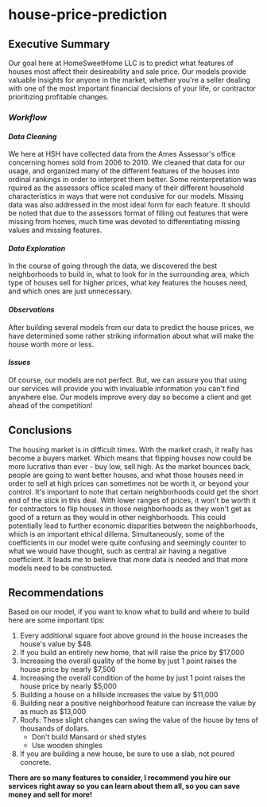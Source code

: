 # house-price-prediction



## Executive Summary

Our goal here at HomeSweetHome LLC is to predict what features of houses most affect their desireability and sale price. Our models provide valuable insights for anyone in the market, whether you're a seller dealing with one of the most important financial decisions of your life, or contractor prioritizing profitable changes. 
### _Workflow_
#### _Data Cleaning_
We here at HSH have collected data from the Ames Assessor's office concerning homes sold from 2006 to 2010. We cleaned that data for our usage, and organized many of the different features of the houses into ordinal rankings in order to interpret them better. Some reinterpretation was rquired as the assessors office scaled many of their different household characteristics in ways that were not condusive for our models. Missing data was also addressed in the most ideal form for each feature. It should be noted that due to the assessors format of filling out features that were missing from homes, much time was devoted to differentiating missing values and missing features. 
#### _Data Exploration_
In the course of going through the data, we discovered the best neighborhoods to build in, what to look for in the surrounding area, which type of houses sell for higher prices, what key features the houses need, and which ones are just unnecessary. 
#### _Observations_
After building several models from our data to predict the house prices, we have determined some rather striking information about what will make the house worth more or less. 
#### _Issues_
Of course, our models are not perfect. But, we can assure you that using our services will provide you with invaluable information you can't find anywhere else. Our models improve every day so become a client and get ahead of the competition!

## Conclusions

The housing market is in difficult times. With the market crash, it really has become a buyers market. Which means that flipping houses now could be more lucrative than ever - buy low, sell high. As the market bounces back, people are going to want better houses, and what those houses need in order to sell at high prices can sometimes not be worth it, or beyond your control. It's important to note that certain neighborhoods could get the short end of the stick in this deal. With lower ranges of prices, it won't be worth it for contractors to flip houses in those neighborhoods as they won't get as good of a return as they would in other neighborhoods. This could potentially lead to further economic disparities between the neighborhoods, which is an important ethical dillema. Simultaneously, some of the coefficients in our model were quite confusing and seemingly counter to what we would have thought, such as central air having a negative coefficient. It leads me to believe that more data is needed and that more models need to be constructed.

## Recommendations

Based on our model, if you want to know what to build and where to build here are some important tips:
1. Every additional square foot above ground in the house increases the house's value by \$48.
1. If you build an entirely new home, that will raise the price by \$17,000
1. Increasing the overall quality of the home by just 1 point raises the house price by nearly \$7,500
1. Increasing the overall condition of the home by just 1 point raises the house price by nearly \$5,000
1. Building a house on a hillside increases the value by \$11,000
1. Building near a positive neighborhood feature can increase the value by as much as \$13,000
1. Roofs: These slight changes can swing the value of the house by tens of thousands of dollars.
    - Don't build Mansard or shed styles
    - Use wooden shingles
1. If you are building a new house, be sure to use a slab, not poured concrete.

__There are so many features to consider, I recommend you hire our services right away so you can learn about them all, so you can save money and sell for more!__
